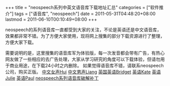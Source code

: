 +++
title = "neospeech系列中英文语音库下载地址汇总"
categories = ["软件推介"]
tags = ["语音库", "neospeech"]
date = 2011-05-31T04:48:20+08:00
lastmod = 2011-06-10T00:10:49+08:00
+++



neospeech的系列语音库一直都受到大家的关注，不论是英语还是中文语音库，效果都非常不错。为了方便大家使用，现将网上搜集的部分下载资源进行了整理，方便大家下载。


需要说明的是，这里搜集的语音库军为体验版，每一次发音都会带有广告，有热心网友做了一些相应的去广告处理，大家从学习研究的角度可以下载体验，但请勿用于商业用途，在下载24小时之内删除。
如果觉得语音库不错，请联系neospeech公司，购买正版。
<a href="http://u.115.com/file/clsrt2io#" target="_blank">中文女声Hui</a>
<a href="http://u.115.com/file/bhi6ui81#" target="_blank">中文男声Liang</a>
<a href="http://u.115.com/file/e65ov9bj#" target="_blank">英国英语Bridget</a>
<a href="http://u.115.com/file/bhixfxdk#" target="_blank">英语Kate</a>
<a href="http://u.115.com/file/bwmkk1hk#" target="_blank">英语Julie</a>
<a href="http://u.115.com/file/clsuynsz#" target="_blank">英语Paul</a>
<a href="http://u.115.com/file/bhi6tzok#" target="_blank">neospeech系列语音库破解补丁</a>